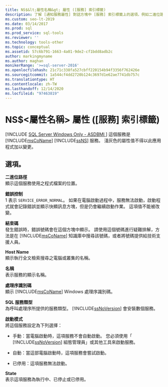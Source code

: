 ```yaml
---
title: NS$&lt;屬性名稱&gt; 屬性 ([服務] 索引標籤)
description: 了解 [通知服務屬性] 對話方塊中 [服務] 索引標籤上的選項，例如二進位路徑、主機名稱、啟動模式等。
ms.custom: seo-lt-2019
ms.date: 03/14/2017
ms.prod: sql
ms.prod_service: sql-tools
ms.reviewer: ''
ms.technology: tools-other
ms.topic: conceptual
ms.assetid: 57c6b791-1663-4a01-9de2-cf1bdd8adb2c
author: markingmyname
ms.author: maghan
monikerRange: '>=sql-server-2016'
ms.openlocfilehash: 21c71c338fa527cbff220154b94f3356f762426e
ms.sourcegitcommit: 1a544cf4dd2720b124c3697d1e62ae7741db757c
ms.translationtype: HT
ms.contentlocale: zh-TW
ms.lasthandoff: 12/14/2020
ms.locfileid: "97463819"
---
```

# <a name="nsltservice-namegt-properties-service-tab"></a>NS$&lt;屬性名稱&gt; 屬性 ([服務] 索引標籤)
[!INCLUDE [SQL Server Windows Only - ASDBMI ](../../includes/applies-to-version/sql-windows-only-asdbmi.md)]
  這個服務是 [!INCLUDE[msCoName](../../includes/msconame-md.md)] [!INCLUDE[ssNS](../../includes/ssns-md.md)] 服務。 淺灰色的屬性值不得以此應用程式加以變更。  
  
## <a name="options"></a>選項。  
 **二進位路徑**  
 顯示這個服務使用之程式檔案的位置。  
  
 **錯誤控制**  
 1 表示 `SERVICE_ERROR_NORMAL`。 如果在電腦啟動過程中，服務無法啟動，啟動程式就會記錄錯誤並顯示快顯訊息方塊，但是仍會繼續啟動作業。 這項值不能被改變。  
  
 **結束碼**  
 發生錯誤時，錯誤號碼會在這個方塊中顯示。 請使用這個號碼進行疑難排解，方法是在 [!INCLUDE[msCoName](../../includes/msconame-md.md)] 知識庫中搜尋該號碼，或者將號碼提供給技術支援人員。  
  
 **Host Name**  
 顯示執行全文檢索搜尋之電腦或叢集的名稱。  
  
 **名稱**  
 表示服務的顯示名稱。  
  
 **處理序識別碼**  
 顯示 [!INCLUDE[msCoName](../../includes/msconame-md.md)] Windows 處理序識別碼。  
  
 **SQL 服務類型**  
 為呼叫處理序所提供的服務類型。 [!INCLUDE[ssNoVersion](../../includes/ssnoversion-md.md)] 會安裝數個服務。  
  
 **啟動模式**  
 將這個服務設定為下列選擇：  
  
-   手動：當電腦啟動時，這項服務不會自動啟動。 您必須使用「 [!INCLUDE[ssNoVersion](../../includes/ssnoversion-md.md)] 組態管理員」或其他工具來啟動服務。  
  
-   自動：當這部電腦啟動時，這項服務會嘗試啟動。  
  
-   已停用：這項服務無法啟動。  
  
 **State**  
 表示這項服務為執行中、已停止或已停用。  
  
  
